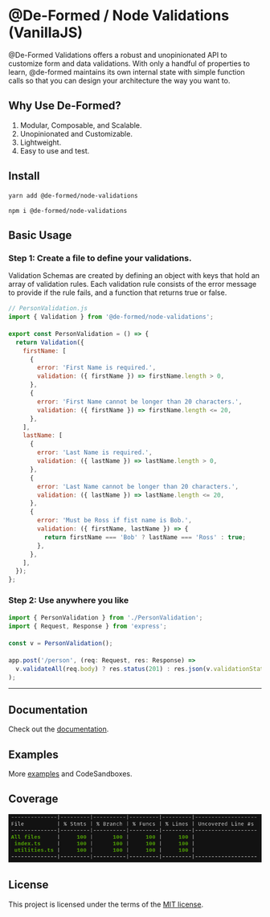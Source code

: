 # @De-Formed / Node Validations (VanillaJS)

@De-Formed Validations offers a robust and unopinionated API to customize form and data validations. With only a handful of properties to learn, @de-formed maintains its own internal state with simple function calls so that you can design your architecture the way you want to.

## Why Use De-Formed?

1. Modular, Composable, and Scalable.
2. Unopinionated and Customizable.
3. Lightweight.
4. Easy to use and test.

## Install

```
yarn add @de-formed/node-validations
```

```
npm i @de-formed/node-validations
```

## Basic Usage

### Step 1: Create a file to define your validations.

Validation Schemas are created by defining an object with keys that hold an array of validation rules. Each validation rule consists of the error message to provide if the rule fails, and a function that returns true or false.

```js
// PersonValidation.js
import { Validation } from '@de-formed/node-validations';

export const PersonValidation = () => {
  return Validation({
    firstName: [
      {
        error: 'First Name is required.',
        validation: ({ firstName }) => firstName.length > 0,
      },
      {
        error: 'First Name cannot be longer than 20 characters.',
        validation: ({ firstName }) => firstName.length <= 20,
      },
    ],
    lastName: [
      {
        error: 'Last Name is required.',
        validation: ({ lastName }) => lastName.length > 0,
      },
      {
        error: 'Last Name cannot be longer than 20 characters.',
        validation: ({ lastName }) => lastName.length <= 20,
      },
      {
        error: 'Must be Ross if fist name is Bob.',
        validation: ({ firstName, lastName }) => {
          return firstName === 'Bob' ? lastName === 'Ross' : true;
        },
      },
    ],
  });
};
```

### Step 2: Use anywhere you like

```js
import { PersonValidation } from './PersonValidation';
import { Request, Response } from 'express';

const v = PersonValidation();

app.post('/person', (req: Request, res: Response) =>
  v.validateAll(req.body) ? res.status(201) : res.json(v.validationState),
);
```

---

## Documentation

Check out the [documentation](https://github.com/prescottbreeden/de-formed-validations-node/wiki/Docs).

## Examples

More [examples](https://github.com/prescottbreeden/de-formed-validations-node/wiki/Examples) and CodeSandboxes.

## Coverage

![coverage](https://github.com/prescottbreeden/de-formed-validations-node/blob/master/coverage.png?raw=true)

## License

This project is licensed under the terms of the [MIT license](/LICENSE).
